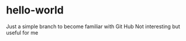 # hello-world
Just a simple branch to become familiar with Git Hub
Not interesting but useful for me
